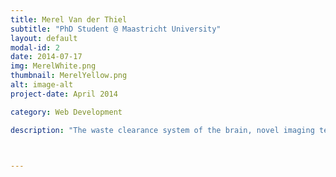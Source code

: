 ```yaml
---
title: Merel Van der Thiel
subtitle: "PhD Student @ Maastricht University"
layout: default
modal-id: 2
date: 2014-07-17
img: MerelWhite.png
thumbnail: MerelYellow.png
alt: image-alt
project-date: April 2014

category: Web Development

description: "The waste clearance system of the brain, novel imaging techniques and challenges: The waste clearance system of the brain is a recent discovery in human anatomy. Its existence has only been demonstrated less than 10 years ago, but impairment of this system has been found in both healthy aging and various neurodegenerative diseases, such as Alzheimer's disease. Being such a novel discovery and due to the high clinical impact of this system, there is a strong need for the development of non-invasive imaging techniques that enable investigation of the waste clearance system in humans. In this talk, we will start with an overview of the current theories on the cerebral waste clearance system. Thereafter, state-of-the-art MRI techniques used to image parts of this system will be discussed, along with their advantages and shortcomings. We will discuss the recent developments within the field of waste clearance, and highlight the role that open science can play in the advancement of these techniques."



---
```




